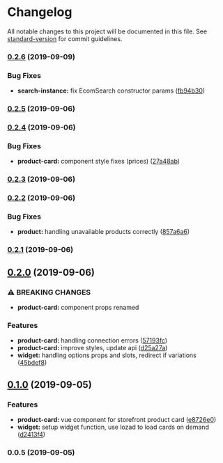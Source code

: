 # Changelog

All notable changes to this project will be documented in this file. See [standard-version](https://github.com/conventional-changelog/standard-version) for commit guidelines.

### [0.2.6](https://github.com/ecomclub/widget-product-card/compare/v0.2.5...v0.2.6) (2019-09-09)


### Bug Fixes

* **search-instance:** fix EcomSearch constructor params ([fb94b30](https://github.com/ecomclub/widget-product-card/commit/fb94b30))

### [0.2.5](https://github.com/ecomclub/widget-product-card/compare/v0.2.4...v0.2.5) (2019-09-06)

### [0.2.4](https://github.com/ecomclub/widget-product-card/compare/v0.2.3...v0.2.4) (2019-09-06)


### Bug Fixes

* **product-card:** component style fixes (prices) ([27a48ab](https://github.com/ecomclub/widget-product-card/commit/27a48ab))

### [0.2.3](https://github.com/ecomclub/widget-product-card/compare/v0.2.2...v0.2.3) (2019-09-06)

### [0.2.2](https://github.com/ecomclub/widget-product-card/compare/v0.2.1...v0.2.2) (2019-09-06)


### Bug Fixes

* **product:** handling unavailable products correctly ([857a6a6](https://github.com/ecomclub/widget-product-card/commit/857a6a6))

### [0.2.1](https://github.com/ecomclub/widget-product-card/compare/v0.2.0...v0.2.1) (2019-09-06)

## [0.2.0](https://github.com/ecomclub/widget-product-card/compare/v0.1.0...v0.2.0) (2019-09-06)


### ⚠ BREAKING CHANGES

* **product-card:** component props renamed

### Features

* **product-card:** handling connection errors ([57193fc](https://github.com/ecomclub/widget-product-card/commit/57193fc))
* **product-card:** improve styles, update api ([d25a27a](https://github.com/ecomclub/widget-product-card/commit/d25a27a))
* **widget:** handling options props and slots, redirect if variations ([45bdef8](https://github.com/ecomclub/widget-product-card/commit/45bdef8))

## [0.1.0](https://github.com/ecomclub/widget-product-card/compare/v0.0.5...v0.1.0) (2019-09-05)


### Features

* **product-card:** vue component for storefront product card ([e8726e0](https://github.com/ecomclub/widget-product-card/commit/e8726e0))
* **widget:** setup widget function, use lozad to load cards on demand ([d2413f4](https://github.com/ecomclub/widget-product-card/commit/d2413f4))

### 0.0.5 (2019-09-05)
